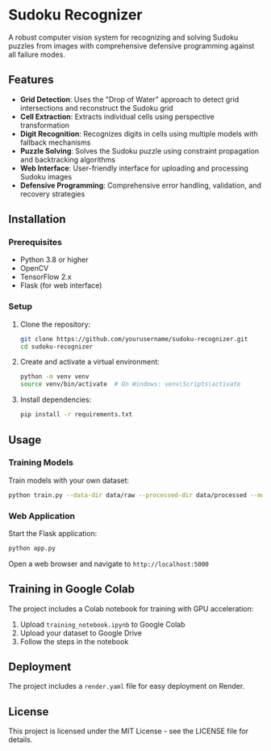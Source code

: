 # Sudoku Recognizer

A robust computer vision system for recognizing and solving Sudoku puzzles from images with comprehensive defensive programming against all failure modes.

## Features

- **Grid Detection**: Uses the "Drop of Water" approach to detect grid intersections and reconstruct the Sudoku grid
- **Cell Extraction**: Extracts individual cells using perspective transformation
- **Digit Recognition**: Recognizes digits in cells using multiple models with fallback mechanisms
- **Puzzle Solving**: Solves the Sudoku puzzle using constraint propagation and backtracking algorithms
- **Web Interface**: User-friendly interface for uploading and processing Sudoku images
- **Defensive Programming**: Comprehensive error handling, validation, and recovery strategies

## Installation

### Prerequisites

- Python 3.8 or higher
- OpenCV
- TensorFlow 2.x
- Flask (for web interface)

### Setup

1. Clone the repository:
   ```bash
   git clone https://github.com/yourusername/sudoku-recognizer.git
   cd sudoku-recognizer
   ```

2. Create and activate a virtual environment:
   ```bash
   python -m venv venv
   source venv/bin/activate  # On Windows: venv\Scripts\activate
   ```

3. Install dependencies:
   ```bash
   pip install -r requirements.txt
   ```

## Usage

### Training Models

Train models with your own dataset:

```bash
python train.py --data-dir data/raw --processed-dir data/processed --model-dir data/models
```

### Web Application

Start the Flask application:

```bash
python app.py
```

Open a web browser and navigate to `http://localhost:5000`

## Training in Google Colab

The project includes a Colab notebook for training with GPU acceleration:

1. Upload `training_notebook.ipynb` to Google Colab
2. Upload your dataset to Google Drive
3. Follow the steps in the notebook

## Deployment

The project includes a `render.yaml` file for easy deployment on Render.

## License

This project is licensed under the MIT License - see the LICENSE file for details.

